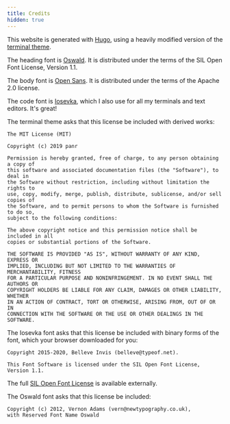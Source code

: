 ```yaml
---
title: Credits
hidden: true
---
```


This website is generated with [Hugo](https://gohugo.io/), using a heavily modified version of the
[terminal theme](https://github.com/panr/hugo-theme-terminal).

The heading font is [Oswald](https://www.fontsquirrel.com/fonts/oswald). It is distributed under the
terms of the SIL Open Font License, Version 1.1.

The body font is [Open Sans](https://www.fontsquirrel.com/fonts/download/open-sans). It is
distributed under the terms of the Apache 2.0 license.

The code font is [Iosevka](https://github.com/be5invis/Iosevka), which I also use for all my
terminals and text editors. It's great!

The terminal theme asks that this license be included with derived works:

```
The MIT License (MIT)

Copyright (c) 2019 panr

Permission is hereby granted, free of charge, to any person obtaining a copy of
this software and associated documentation files (the "Software"), to deal in
the Software without restriction, including without limitation the rights to
use, copy, modify, merge, publish, distribute, sublicense, and/or sell copies of
the Software, and to permit persons to whom the Software is furnished to do so,
subject to the following conditions:

The above copyright notice and this permission notice shall be included in all
copies or substantial portions of the Software.

THE SOFTWARE IS PROVIDED "AS IS", WITHOUT WARRANTY OF ANY KIND, EXPRESS OR
IMPLIED, INCLUDING BUT NOT LIMITED TO THE WARRANTIES OF MERCHANTABILITY, FITNESS
FOR A PARTICULAR PURPOSE AND NONINFRINGEMENT. IN NO EVENT SHALL THE AUTHORS OR
COPYRIGHT HOLDERS BE LIABLE FOR ANY CLAIM, DAMAGES OR OTHER LIABILITY, WHETHER
IN AN ACTION OF CONTRACT, TORT OR OTHERWISE, ARISING FROM, OUT OF OR IN
CONNECTION WITH THE SOFTWARE OR THE USE OR OTHER DEALINGS IN THE SOFTWARE.
```

The Iosevka font asks that this license be included with binary forms of the font, which your
browser downloaded for you:

```
Copyright 2015-2020, Belleve Invis (belleve@typeof.net).

This Font Software is licensed under the SIL Open Font License, Version 1.1.
```

The full [SIL Open Font License](https://scripts.sil.org/cms/scripts/page.php?item_id=OFL_web) is
available externally.

The Oswald font asks that this license be included:

```
Copyright (c) 2012, Vernon Adams (vern@newtypography.co.uk),
with Reserved Font Name Oswald
```
